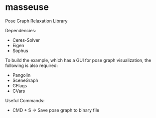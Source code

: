 # masseuse

Pose Graph Relaxation Library

Dependencies:
- Ceres-Solver
- Eigen
- Sophus

To build the example, which has a GUI for pose graph visualization, the following is also required:
- Pangolin
- SceneGraph
- GFlags
- CVars

Useful Commands:
- CMD + S -> Save pose graph to binary file

